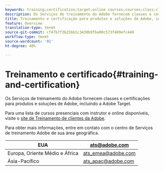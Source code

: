 ```yaml
---
keywords: training;certification;target;online courses;courses;class;classes
description: Os Serviços de treinamento do Adobe fornecem classes e certificações para produtos e soluções de Adobe, incluindo a Adobe Target.
title: Treinamento e certificação para produtos e soluções de Adobe, incluindo Adobe Target
feature: Overview
translation-type: tm+mt
source-git-commit: cf47b7f3625bb1c3430b9fba00c573f489efc448
workflow-type: tm+mt
source-wordcount: '91'
ht-degree: 48%

---
```



# Treinamento e certificado{#training-and-certification}

Os Serviços de treinamento do Adobe fornecem classes e certificações para produtos e soluções de Adobe, incluindo a Adobe Target.

Para uma lista de cursos presenciais com instrutor e online disponíveis, visite o [site de Treinamento de clientes da Adobe](https://training.adobe.com/training/courses.html#solution=adobeTarget).

Para obter mais informações, entre em contato com o centro de Serviços de treinamento Adobe de sua área geográfica.

| EUA | [ats@adobe.com](mailto:ats@adobe.com) |
|---|---|
| Europa, Oriente Médio e África | [ats_emea@adobe.com](mailto:ats_emea@adobe.com) |
| Ásia-Pacífico | [ats_apac@adobe.com](mailto:ats_apac@adobe.com) |

